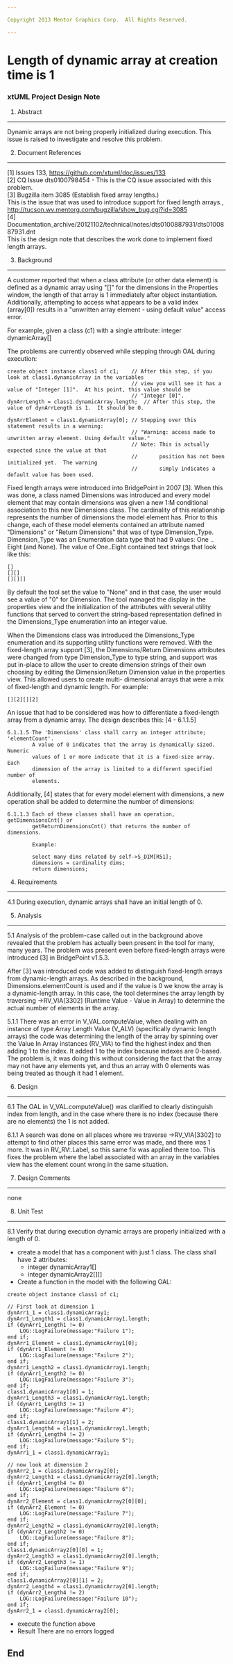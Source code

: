 ```yaml
---

Copyright 2013 Mentor Graphics Corp.  All Rights Reserved.

---
```


# Length of dynamic array at creation time is 1
### xtUML Project Design Note


1. Abstract
-----------
Dynamic arrays are not being properly initialized during execution.  This issue
is raised to investigate and resolve this problem.

2. Document References
----------------------
[1] Issues 133, https://github.com/xtuml/doc/issues/133  
[2] CQ Issue dts0100798454 - This is the CQ issue associated with this problem.  
[3] Bugzilla item 3085 (Establish fixed array lengths.)  
This is the issue that was used to introduce support for fixed length arrays.,
http://tucson.wv.mentorg.com/bugzilla/show_bug.cgi?id=3085  
[4] <svn>Documentation_archive/20121102/technical/notes/dts0100887931/dts0100887931.dnt  
This is the design note that describes the work done to implement fixed length arrays.

3. Background
-------------
A customer reported that when a class attribute (or other data element) is 
defined as a dynamic array using "[]" for the dimensions in the Properties 
window, the length of that array is 1 immediately after object instantiation. 
Additionally, attempting to access what appears to be a valid index 
(array[0]) results in a "unwritten array element - using default value" access 
error.

For example, given a class (c1) with a single attribute: 
integer dynamicArray[]

The problems are currently observed while stepping through OAL during execution: 
```
create object instance class1 of c1;    // After this step, if you look at class1.dynamicArray in the variables  
                                        // view you will see it has a value of "Integer [1]".  At his point, this value should be  
                                        // "Integer [0]".  
dynArrLength = class1.dynamicArray.length;  // After this step, the value of dynArrLength is 1.  It should be 0.
 
dynArrElement = class1.dynamicArray[0]; // Stepping over this statement results in a warning: 
                                        // "Warning: access made to unwritten array element. Using default value."
                                        // Note: This is actually expected since the value at that 
                                        //       position has not been initialized yet.  The warning
                                        //       simply indicates a default value has been used. 
```
Fixed length arrays were introduced into BridgePoint in 2007 [3].  When this 
was done, a class named Dimensions was introduced and every model element
that may contain dimensions was given a new 1:M conditional association to this 
new Dimensions class.  The cardinality of this relationship represents the 
number of dimensions the model element has.   Prior to this change, each of 
these model elements contained an attribute named "Dimensions" or "Return 
Dimensions" that was of type Dimension_Type.  Dimension_Type was an Enumeration 
data type that had 9 values: One .. Eight (and None).  The value of One..Eight
contained text strings that look like this:
```
[]
[][]
[][][]
```
By default the tool set the value to "None" and in that case, the user would 
see a value of "0" for Dimension.  The tool managed the display in the 
properties view and the initialization of the attributes with several utility 
functions that served to convert the string-based representation defined in the 
Dimensions_Type enumeration into an integer value. 

When the Dimensions class was introduced the Dimensions_Type enumeration and its 
supporting utility functions were removed. With the fixed-length array support 
[3], the Dimensions/Return Dimensions attributes were changed from type 
Dimension_Type to type string, and support was put in-place to allow the user
to create dimension strings of their own choosing by editing the Dimension/Return 
Dimension value in the properties view. This allowed users to create multi- 
dimensional arrays that were a mix of fixed-length and dynamic length.  For 
example:
```
[][2][][2]
```
An issue that had to be considered was how to differentiate a fixed-length 
array from a dynamic array.  The design describes this: [4 - 6.1.1.5]
```
6.1.1.5 The 'Dimensions' class shall carry an integer attribute; 'elementCount'. 
        A value of 0 indicates that the array is dynamically sized.  Numeric 
        values of 1 or more indicate that it is a fixed-size array. Each 
        dimension of the array is limited to a different specified number of 
        elements.  
```
Additionally, [4] states that for every model element with dimensions, a new 
operation shall be added to determine the number of dimensions:
```
6.1.1.3 Each of these classes shall have an operation, getDimensionsCnt() or
        getReturnDimensionsCnt() that returns the number of dimensions.

		Example:
		        
        select many dims related by self->S_DIM[R51];
		dimensions = cardinality dims;
		return dimensions;
``` 

4. Requirements
---------------
4.1 During execution, dynamic arrays shall have an initial length of 0.

5. Analysis
-----------

5.1  Analysis of the problem-case called out in the background above revealed
that the problem has actually been present in the tool for many, many years.
The problem was present even before fixed-length arrays were introduced [3] in 
BridgePoint v1.5.3.

After [3] was introduced code was added to distinguish fixed-length arrays from
dynamic-length arrays.  As described in the background, Dimensions.elementCount
is used and if the value is 0 we know the array is a dynamic-length array.  In 
this case, the tool determines the array length by traversing ->RV_VIA[3302] 
(Runtime Value - Value in Array) to determine the actual number of elements
in the array.

5.1.1 There was an error in V_VAL.computeValue, when dealing with an instance
of type Array Length Value (V_ALV) (specifically dynamic length arrays) the
code was determining the length of the array by spinning over the Value In Array
instances (RV_VIA) to find the highest index and then adding 1 to the index.
It added 1 to the index because indexes are 0-based.  The problem is, it was
doing this without considering the fact that the array may not have any elements
yet, and thus an array with 0 elements was being treated as though it had 1
element.   

6. Design
---------
6.1 The OAL in V_VAL.computeValue() was clarified to clearly distinguish index
from length, and in the case where there is no index (because there are no
elements) the 1 is not added.   

6.1.1 A search was done on all places where we traverse ->RV_VIA[3302] to 
attempt to find other places this same error was made, and there was 1 more.
It was in RV_RV:.Label, so this same fix was applied there too. This fixes
the problem where the label associated with an array in the variables view has
the element count wrong in the same situation.


7. Design Comments
------------------
none

8. Unit Test
------------
8.1 Verify that during execution dynamic arrays are properly initialized with a
length of 0.

* create a model that has a component with just 1 class.  The class shall have
2 attributes: 
	* integer dynamicArray1[]
	* integer dynamicArray2[][]
* Create a function in the model with the following OAL:
```
create object instance class1 of c1; 

// First look at dimension 1
dynArr1_1 = class1.dynamicArray1;
dynArr1_Length1 = class1.dynamicArray1.length;
if (dynArr1_Length1 != 0)
	LOG::LogFailure(message:"Failure 1");
end if;
dynArr1_Element = class1.dynamicArray1[0];
if (dynArr1_Element != 0)
	LOG::LogFailure(message:"Failure 2");
end if;
dynArr1_Length2 = class1.dynamicArray1.length;
if (dynArr1_Length2 != 0)
	LOG::LogFailure(message:"Failure 3");
end if;
class1.dynamicArray1[0] = 1;
dynArr1_Length3 = class1.dynamicArray1.length;
if (dynArr1_Length3 != 1)
	LOG::LogFailure(message:"Failure 4");
end if;
class1.dynamicArray1[1] = 2;
dynArr1_Length4 = class1.dynamicArray1.length;
if (dynArr1_Length4 != 2)
	LOG::LogFailure(message:"Failure 5");
end if;
dynArr1_1 = class1.dynamicArray1;

// now look at dimension 2
dynArr2_1 = class1.dynamicArray2[0];
dynArr2_Length1 = class1.dynamicArray2[0].length;
if (dynArr1_Length4 != 0)
	LOG::LogFailure(message:"Failure 6");
end if;
dynArr2_Element = class1.dynamicArray2[0][0];
if (dynArr2_Element != 0)
	LOG::LogFailure(message:"Failure 7");
end if;
dynArr2_Length2 = class1.dynamicArray2[0].length;
if (dynArr2_Length2 != 0)
	LOG::LogFailure(message:"Failure 8");
end if;
class1.dynamicArray2[0][0] = 1;
dynArr2_Length3 = class1.dynamicArray2[0].length;
if (dynArr2_Length3 != 1)
	LOG::LogFailure(message:"Failure 9");
end if;
class1.dynamicArray2[0][1] = 2;
dynArr2_Length4 = class1.dynamicArray2[0].length;
if (dynArr2_Length4 != 2)
	LOG::LogFailure(message:"Failure 10");
end if;
dynArr2_1 = class1.dynamicArray2[0];

```
	
* execute the function above
* Result  There are no errors logged


End
---

